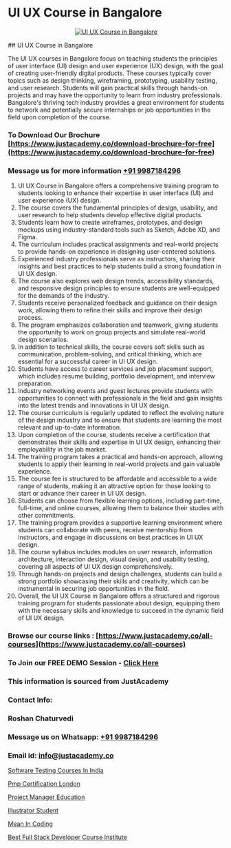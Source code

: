 # UI UX Course in Bangalore

<p align="center">
  <a href="https://justacademy.co/all-courses">
    <img src="https://i.ibb.co/P5KtSQ2/ui-ux.png" alt="UI UX Course in Bangalore">
  </a>
</p>
## UI UX Course in Bangalore

The UI UX courses in Bangalore focus on teaching students the principles of user interface (UI) design and user experience (UX) design, with the goal of creating user-friendly digital products. These courses typically cover topics such as design thinking, wireframing, prototyping, usability testing, and user research. Students will gain practical skills through hands-on projects and may have the opportunity to learn from industry professionals. Bangalore's thriving tech industry provides a great environment for students to network and potentially secure internships or job opportunities in the field upon completion of the course.
### To Download Our Brochure [https://www.justacademy.co/download-brochure-for-free](https://www.justacademy.co/download-brochure-for-free)
### Message us for more information [+91 9987184296](https://api.whatsapp.com/send?phone=919987184296)
1) UI UX Course in Bangalore offers a comprehensive training program to students looking to enhance their expertise in user interface (UI) and user experience (UX) design.
2) The course covers the fundamental principles of design, usability, and user research to help students develop effective digital products.
3) Students learn how to create wireframes, prototypes, and design mockups using industry-standard tools such as Sketch, Adobe XD, and Figma.
4) The curriculum includes practical assignments and real-world projects to provide hands-on experience in designing user-centered solutions.
5) Experienced industry professionals serve as instructors, sharing their insights and best practices to help students build a strong foundation in UI UX design.
6) The course also explores web design trends, accessibility standards, and responsive design principles to ensure students are well-equipped for the demands of the industry.
7) Students receive personalized feedback and guidance on their design work, allowing them to refine their skills and improve their design process.
8) The program emphasizes collaboration and teamwork, giving students the opportunity to work on group projects and simulate real-world design scenarios.
9) In addition to technical skills, the course covers soft skills such as communication, problem-solving, and critical thinking, which are essential for a successful career in UI UX design.
10) Students have access to career services and job placement support, which includes resume building, portfolio development, and interview preparation.
11) Industry networking events and guest lectures provide students with opportunities to connect with professionals in the field and gain insights into the latest trends and innovations in UI UX design.
12) The course curriculum is regularly updated to reflect the evolving nature of the design industry and to ensure that students are learning the most relevant and up-to-date information.
13) Upon completion of the course, students receive a certification that demonstrates their skills and expertise in UI UX design, enhancing their employability in the job market.
14) The training program takes a practical and hands-on approach, allowing students to apply their learning in real-world projects and gain valuable experience.
15) The course fee is structured to be affordable and accessible to a wide range of students, making it an attractive option for those looking to start or advance their career in UI UX design.
16) Students can choose from flexible learning options, including part-time, full-time, and online courses, allowing them to balance their studies with other commitments.
17) The training program provides a supportive learning environment where students can collaborate with peers, receive mentorship from instructors, and engage in discussions on best practices in UI UX design.
18) The course syllabus includes modules on user research, information architecture, interaction design, visual design, and usability testing, covering all aspects of UI UX design comprehensively.
19) Through hands-on projects and design challenges, students can build a strong portfolio showcasing their skills and creativity, which can be instrumental in securing job opportunities in the field.
20) Overall, the UI UX Course in Bangalore offers a structured and rigorous training program for students passionate about design, equipping them with the necessary skills and knowledge to succeed in the dynamic field of UI UX design.

### Browse our course links : [https://www.justacademy.co/all-courses](https://www.justacademy.co/all-courses) 
### To Join our FREE DEMO Session - [Click Here](https://www.justacademy.co/register-for-course-demo)


### This information is sourced from JustAcademy
### Contact Info:
### Roshan Chaturvedi
### Message us on Whatsapp: [+91 9987184296](https://api.whatsapp.com/send?phone=919987184296)
### Email id: [info@justacademy.co](mailto:info@justacademy.co)
                
[Software Testing Courses In India](https://www.linkedin.com/pulse/software-testing-courses-india-justacademy-kolkata-souse?trackingId=OgReJhgLjpi%2BDsBSl8UYdw%3D%3D&lipi=urn%3Ali%3Apage%3Ad_flagship3_company_admin%3BOeUqMA7jRSqcjELAJ6WkNQ%3D%3D)

[Pmp Certification London](https://www.linkedin.com/pulse/pmp-certification-london-justacademy-zqisc?trackingId=P7EtV9AJzk4KR5d2U9LBwA%3D%3D&lipi=urn%3Ali%3Apage%3Ad_flagship3_company_admin%3BxUP8vDI1SK6JTwycAY2syQ%3D%3D)

[Project Manager Education](https://medium.com/@abhidnya.1068/project-manager-education-c1915ff27e51)

[Illustrator Student](https://medium.com/@prempja40/illustrator-student-171ebd357cfe)

[Mean In Coding](https://justacademyin.github.io/justacademy/mean-in-coding)

[Best Full Stack Developer Course Institute](https://justacademyin.github.io/justacademy/best-full-stack-developer-course-institute)

